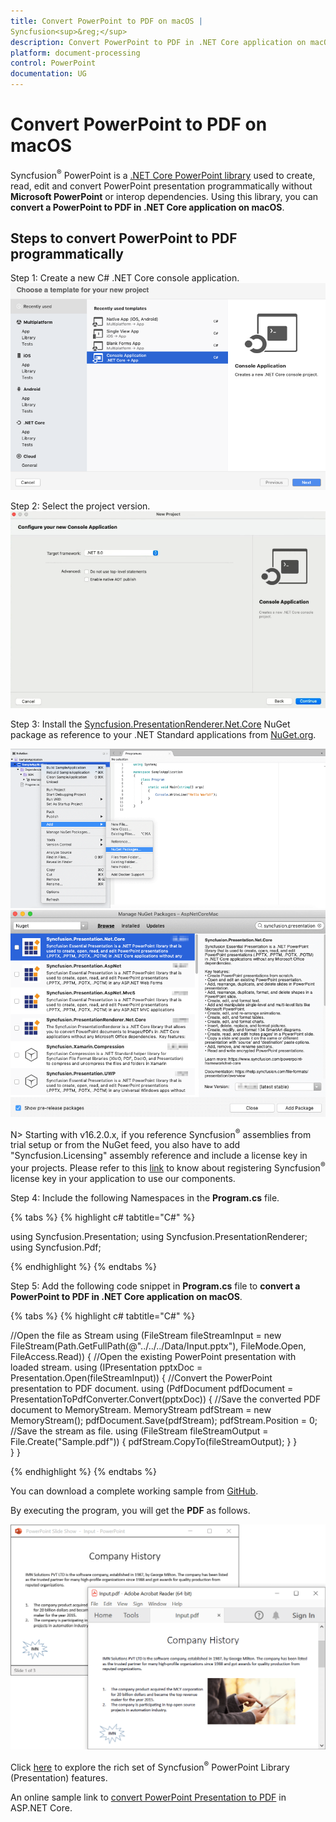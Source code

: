 ```yaml
---
title: Convert PowerPoint to PDF on macOS | 
Syncfusion<sup>&reg;</sup>
description: Convert PowerPoint to PDF in .NET Core application on macOS using .NET Core PowerPoint library (Presentation) without Microsoft PowerPoint or interop dependencies.
platform: document-processing
control: PowerPoint
documentation: UG
---
```


# Convert PowerPoint to PDF on macOS


Syncfusion<sup>&reg;</sup> PowerPoint is a [.NET Core PowerPoint library](https://www.syncfusion.com/document-processing/powerpoint-framework/net-core) used to create, read, edit and convert PowerPoint presentation programmatically without **Microsoft PowerPoint** or interop dependencies. Using this library, you can **convert a PowerPoint to PDF in .NET Core application on macOS**.

## Steps to convert PowerPoint to PDF programmatically

Step 1: Create a new C# .NET Core console application.
![Create .NET Core console project](Workingwith-Mac/CreateProject.png)

Step 2: Select the project version.
![Select project version](Workingwith-Mac/selectprojectverion.png)

Step 3: Install the [Syncfusion.PresentationRenderer.Net.Core](https://www.nuget.org/packages/Syncfusion.PresentationRenderer.Net.Core) NuGet package as reference to your .NET Standard applications from [NuGet.org](https://www.nuget.org/).

![Install Nuget from Manage Nuget Package](Workingwith-Mac/Install_Nuget1.png)
![Install Syncfusion.PresentationRenderer.Net.Core Nuget Package](Workingwith-Mac/Install_Nuget.png)

N> Starting with v16.2.0.x, if you reference 
Syncfusion<sup>&reg;</sup> assemblies from trial setup or from the NuGet feed, you also have to add "Syncfusion.Licensing" assembly reference and include a license key in your projects. Please refer to this [link](https://help.syncfusion.com/common/essential-studio/licensing/overview) to know about registering 
Syncfusion<sup>&reg;</sup> license key in your application to use our components.

Step 4: Include the following Namespaces in the **Program.cs** file.

{% tabs %}
{% highlight c# tabtitle="C#" %}

using Syncfusion.Presentation;
using Syncfusion.PresentationRenderer;
using Syncfusion.Pdf;

{% endhighlight %}
{% endtabs %}

Step 5: Add the following code snippet in **Program.cs** file to **convert a PowerPoint to PDF in .NET Core application on macOS**.

{% tabs %}
{% highlight c# tabtitle="C#" %}

//Open the file as Stream
using (FileStream fileStreamInput = new FileStream(Path.GetFullPath(@"../../../Data/Input.pptx"), FileMode.Open, FileAccess.Read))
{
    //Open the existing PowerPoint presentation with loaded stream.
    using (IPresentation pptxDoc = Presentation.Open(fileStreamInput))
    {
        //Convert the PowerPoint presentation to PDF document.
        using (PdfDocument pdfDocument = PresentationToPdfConverter.Convert(pptxDoc))
        {
            //Save the converted PDF document to MemoryStream.
            MemoryStream pdfStream = new MemoryStream();
            pdfDocument.Save(pdfStream);
            pdfStream.Position = 0;
            //Save the stream as file.
            using (FileStream fileStreamOutput = File.Create("Sample.pdf"))
            {
                pdfStream.CopyTo(fileStreamOutput);
            }
        }                         
    }
}

{% endhighlight %}
{% endtabs %}

You can download a complete working sample from [GitHub](https://github.com/SyncfusionExamples/PowerPoint-Examples/tree/master/PPTX-to-PDF-conversion/Convert-PowerPoint-presentation-to-PDF/Mac).

By executing the program, you will get the **PDF** as follows.

![Converted PDF from PowerPoint on macOS](PPTXtoPDF_images/Output_PowerPoint_Presentation_to-PDF.png)

Click [here](https://www.syncfusion.com/document-processing/powerpoint-framework/net-core) to explore the rich set of 
Syncfusion<sup>&reg;</sup> PowerPoint Library (Presentation) features. 

An online sample link to [convert PowerPoint Presentation to PDF](https://ej2.syncfusion.com/aspnetcore/PowerPoint/PPTXToPDF#/material3) in ASP.NET Core. 